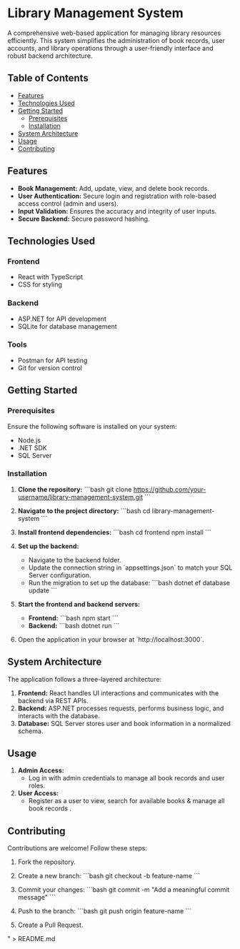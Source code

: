 # Library Management System

A comprehensive web-based application for managing library resources efficiently. This system simplifies the administration of book records, user accounts, and library operations through a user-friendly interface and robust backend architecture.

## Table of Contents
- [Features](#features)
- [Technologies Used](#technologies-used)
- [Getting Started](#getting-started)
  - [Prerequisites](#prerequisites)
  - [Installation](#installation)
- [System Architecture](#system-architecture)
- [Usage](#usage)
- [Contributing](#contributing)


## Features
- **Book Management:** Add, update, view, and delete book records.
- **User Authentication:** Secure login and registration with role-based access control (admin and users).
- **Input Validation:** Ensures the accuracy and integrity of user inputs.
- **Secure Backend:** Secure password hashing.

## Technologies Used
### Frontend
- React with TypeScript
- CSS for styling

### Backend
- ASP.NET for API development
- SQLite for database management

### Tools
- Postman for API testing
- Git for version control

## Getting Started
### Prerequisites
Ensure the following software is installed on your system:
- Node.js
- .NET SDK
- SQL Server

### Installation
1. **Clone the repository:**
   \`\`\`bash
   git clone https://github.com/your-username/library-management-system.git
   \`\`\`

2. **Navigate to the project directory:**
   \`\`\`bash
   cd library-management-system
   \`\`\`

3. **Install frontend dependencies:**
   \`\`\`bash
   cd frontend
   npm install
   \`\`\`

4. **Set up the backend:**
   - Navigate to the backend folder.
   - Update the connection string in \`appsettings.json\` to match your SQL Server configuration.
   - Run the migration to set up the database:
     \`\`\`bash
     dotnet ef database update
     \`\`\`

5. **Start the frontend and backend servers:**
   - **Frontend:**
     \`\`\`bash
     npm start
     \`\`\`
   - **Backend:**
     \`\`\`bash
     dotnet run
     \`\`\`

6. Open the application in your browser at \`http://localhost:3000\`.

## System Architecture
The application follows a three-layered architecture:
1. **Frontend:** React handles UI interactions and communicates with the backend via REST APIs.
2. **Backend:** ASP.NET processes requests, performs business logic, and interacts with the database.
3. **Database:** SQL Server stores user and book information in a normalized schema.

## Usage
1. **Admin Access:**
   - Log in with admin credentials to manage all book records and user roles.
2. **User Access:**
   - Register as a user to view, search for available books & manage all book records .

## Contributing
Contributions are welcome! Follow these steps:
1. Fork the repository.
2. Create a new branch:
   \`\`\`bash
   git checkout -b feature-name
   \`\`\`

3. Commit your changes:
   \`\`\`bash
   git commit -m \"Add a meaningful commit message\"
   \`\`\`

4. Push to the branch:
   \`\`\`bash
   git push origin feature-name
   \`\`\`

5. Create a Pull Request.

" > README.md
